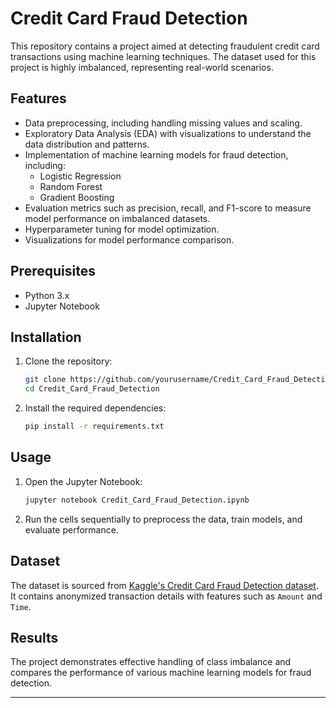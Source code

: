 # Credit Card Fraud Detection

This repository contains a project aimed at detecting fraudulent credit card transactions using machine learning techniques. The dataset used for this project is highly imbalanced, representing real-world scenarios.

## Features

- Data preprocessing, including handling missing values and scaling.
- Exploratory Data Analysis (EDA) with visualizations to understand the data distribution and patterns.
- Implementation of machine learning models for fraud detection, including:
  - Logistic Regression
  - Random Forest
  - Gradient Boosting
- Evaluation metrics such as precision, recall, and F1-score to measure model performance on imbalanced datasets.
- Hyperparameter tuning for model optimization.
- Visualizations for model performance comparison.

## Prerequisites

- Python 3.x
- Jupyter Notebook

## Installation

1. Clone the repository:
    ```bash
    git clone https://github.com/yourusername/Credit_Card_Fraud_Detection.git
    cd Credit_Card_Fraud_Detection
    ```

2. Install the required dependencies:
    ```bash
    pip install -r requirements.txt
    ```

## Usage

1. Open the Jupyter Notebook:
    ```bash
    jupyter notebook Credit_Card_Fraud_Detection.ipynb
    ```

2. Run the cells sequentially to preprocess the data, train models, and evaluate performance.

## Dataset

The dataset is sourced from [Kaggle's Credit Card Fraud Detection dataset](https://www.kaggle.com/mlg-ulb/creditcardfraud). It contains anonymized transaction details with features such as `Amount` and `Time`.

## Results

The project demonstrates effective handling of class imbalance and compares the performance of various machine learning models for fraud detection.



---

